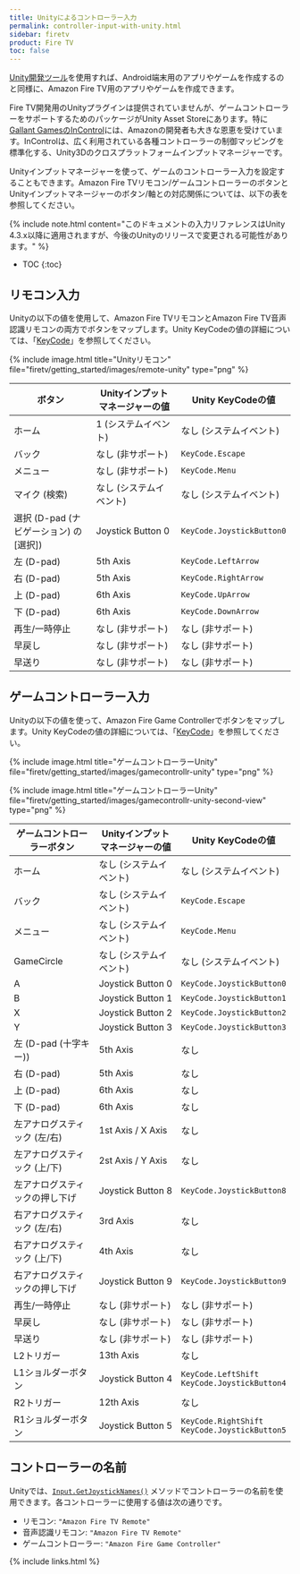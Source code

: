 ```yaml
---
title: Unityによるコントローラー入力
permalink: controller-input-with-unity.html
sidebar: firetv
product: Fire TV
toc: false
---
```


[Unity開発ツール](http://unity3d.com/unity)を使用すれば、Android端末用のアプリやゲームを作成するのと同様に、Amazon Fire TV用のアプリやゲームを作成できます。

Fire TV開発用のUnityプラグインは提供されていませんが、ゲームコントローラーをサポートするためのパッケージがUnity Asset Storeにあります。特に[Gallant GamesのInControl](http://www.gallantgames.com/incontrol)には、Amazonの開発者も大きな恩恵を受けています。InControlは、広く利用されている各種コントローラーの制御マッピングを標準化する、Unity3Dのクロスプラットフォームインプットマネージャーです。

Unityインプットマネージャーを使って、ゲームのコントローラー入力を設定することもできます。Amazon Fire TVリモコン/ゲームコントローラーのボタンとUnityインプットマネージャーのボタン/軸との対応関係については、以下の表を参照してください。

{% include note.html content="このドキュメントの入力リファレンスはUnity 4.3.x以降に適用されますが、今後のUnityのリリースで変更される可能性があります。" %}

* TOC
{:toc}

## リモコン入力

Unityの以下の値を使用して、Amazon Fire TVリモコンとAmazon Fire TV音声認識リモコンの両方でボタンをマップします。Unity KeyCodeの値の詳細については、「<a href="http://docs.unity3d.com/ScriptReference/KeyCode.html">KeyCode</a>」を参照してください。

{% include image.html title="Unityリモコン" file="firetv/getting_started/images/remote-unity" type="png" %}

<table>
<colgroup>
<col width="33%" />
<col width="33%" />
<col width="33%" />
</colgroup>
  <thead>
    <tr>
      <th>ボタン</th>
      <th>Unityインプットマネージャーの値</th>
      <th>Unity KeyCodeの値</th>
    </tr>
  </thead>
  <tbody>
    <tr>
      <td>ホーム</td>
      <td>1 (システムイベント) </td>
      <td>なし (システムイベント)</td>
    </tr>
    <tr>
      <td>バック</td>
      <td>なし (非サポート)</td>
      <td><code>KeyCode.Escape</code></td>
    </tr>
    <tr>
      <td>メニュー</td>
      <td>なし (非サポート)</td>
      <td><code>KeyCode.Menu</code></td>
    </tr>
    <tr>
      <td>マイク (検索)</td>
      <td>なし (システムイベント)</td>
      <td>なし (システムイベント)</td>
    </tr>
    <tr>
      <td>選択 (D-pad (ナビゲーション) の [選択])</td>
      <td>Joystick Button 0</td>
      <td><code>KeyCode.JoystickButton0</code></td>
    </tr>
    <tr>
      <td>左 (D-pad)</td>
      <td>5th Axis</td>
      <td><code>KeyCode.LeftArrow</code></td>
    </tr>
    <tr>
      <td>右 (D-pad)</td>
      <td>5th Axis</td>
      <td><code>KeyCode.RightArrow</code></td>
    </tr>
    <tr>
      <td>上 (D-pad)</td>
      <td>6th Axis</td>
      <td><code>KeyCode.UpArrow</code></td>
    </tr>
    <tr>
      <td>下 (D-pad)</td>
      <td>6th Axis</td>
      <td><code>KeyCode.DownArrow</code></td>
    </tr>
    <tr>
      <td>再生/一時停止</td>
      <td>なし (非サポート)</td>
      <td>なし (非サポート)</td>
    </tr>
    <tr>
      <td>早戻し</td>
      <td>なし (非サポート)</td>
      <td>なし (非サポート)</td>
    </tr>
    <tr>
      <td>早送り</td>
      <td>なし (非サポート)</td>
      <td>なし (非サポート)</td>
    </tr>
  </tbody>
</table>


## ゲームコントローラー入力

Unityの以下の値を使って、Amazon Fire Game Controllerでボタンをマップします。Unity KeyCodeの値の詳細については、「<a href="http://docs.unity3d.com/ScriptReference/KeyCode.html">KeyCode</a>」を参照してください。

{% include image.html title="ゲームコントローラーUnity" file="firetv/getting_started/images/gamecontrollr-unity" type="png" %}

{% include image.html title="ゲームコントローラーUnity" file="firetv/getting_started/images/gamecontrollr-unity-second-view" type="png" %}

<table>
<colgroup>
<col width="33%" />
<col width="33%" />
<col width="33%" />
</colgroup>
  <thead>
    <tr>
      <th>ゲームコントローラーボタン</th>
      <th>Unityインプットマネージャーの値</th>
      <th>Unity KeyCodeの値</th>
    </tr>
  </thead>
  <tbody>
    <tr>
      <td>ホーム</td>
      <td>なし (システムイベント)</td>
      <td>なし (システムイベント)</td>
    </tr>
    <tr>
      <td>バック</td>
      <td>なし (システムイベント)</td>
      <td><code>KeyCode.Escape</code></td>
    </tr>
    <tr>
      <td>メニュー</td>
      <td>なし (システムイベント)</td>
      <td><code>KeyCode.Menu</code></td>
    </tr>
    <tr>
      <td>GameCircle</td>
      <td>なし (システムイベント)</td>
      <td>なし (システムイベント)</td>
    </tr>
    <tr>
      <td>A</td>
      <td>Joystick Button 0</td>
      <td><code>KeyCode.JoystickButton0</code></td>
    </tr>
    <tr>
      <td>B</td>
      <td>Joystick Button 1</td>
      <td><code>KeyCode.JoystickButton1</code></td>
    </tr>
    <tr>
      <td>X</td>
      <td>Joystick Button 2</td>
      <td><code>KeyCode.JoystickButton2</code></td>
    </tr>
    <tr>
      <td>Y</td>
      <td>Joystick Button 3</td>
      <td><code>KeyCode.JoystickButton3</code></td>
    </tr>
    <tr>
      <td>左 (D-pad (十字キー))</td>
      <td>5th Axis</td>
      <td>なし</td>
    </tr>
    <tr>
      <td>右 (D-pad)</td>
      <td>5th Axis</td>
      <td>なし</td>
    </tr>
    <tr>
      <td>上 (D-pad)</td>
      <td>6th Axis</td>
      <td>なし</td>
    </tr>
    <tr>
      <td>下 (D-pad)</td>
      <td>6th Axis</td>
      <td>なし</td>
    </tr>
    <tr>
      <td>左アナログスティック (左/右)</td>
      <td>1st Axis / X Axis</td>
      <td>なし</td>
    </tr>
    <tr>
      <td>左アナログスティック (上/下)</td>
      <td>2st Axis / Y Axis</td>
      <td>なし</td>
    </tr>
    <tr>
      <td>左アナログスティックの押し下げ</td>
      <td>Joystick Button 8</td>
      <td><code>KeyCode.JoystickButton8</code></td>
    </tr>
    <tr>
      <td>右アナログスティック (左/右)</td>
      <td>3rd Axis</td>
      <td>なし</td>
    </tr>
    <tr>
      <td>右アナログスティック (上/下)</td>
      <td>4th Axis</td>
      <td>なし</td>
    </tr>
    <tr>
      <td>右アナログスティックの押し下げ</td>
      <td>Joystick Button 9</td>
      <td><code>KeyCode.JoystickButton9</code></td>
    </tr>
    <tr>
      <td>再生/一時停止</td>
      <td>なし (非サポート)</td>
      <td>なし (非サポート)</td>
    </tr>
    <tr>
      <td>早戻し</td>
      <td>なし (非サポート)</td>
      <td>なし (非サポート)</td>
    </tr>
    <tr>
      <td>早送り</td>
      <td>なし (非サポート)</td>
      <td>なし (非サポート)</td>
    </tr>
    <tr>
      <td>L2トリガー </td>
      <td>13th Axis</td>
      <td>なし</td>
    </tr>
    <tr>
      <td>L1ショルダーボタン</td>
      <td>Joystick Button 4</td>
      <td><code>KeyCode.LeftShift KeyCode.JoystickButton4</code></td>
    </tr>
    <tr>
      <td>R2トリガー</td>
      <td>12th Axis</td>
      <td>なし</td>
    </tr>
    <tr>
      <td>R1ショルダーボタン</td>
      <td>Joystick Button 5</td>
      <td><code>KeyCode.RightShift KeyCode.JoystickButton5</code></td>
    </tr>
  </tbody>
</table>


## コントローラーの名前

Unityでは、[`Input.GetJoystickNames()`](http://docs.unity3d.com/ScriptReference/Input.GetJoystickNames.html) メソッドでコントローラーの名前を使用できます。各コントローラーに使用する値は次の通りです。

*   リモコン: `"Amazon Fire TV Remote"`
*   音声認識リモコン: `"Amazon Fire TV Remote"`
*   ゲームコントローラー: `"Amazon Fire Game Controller"`

{% include links.html %}
